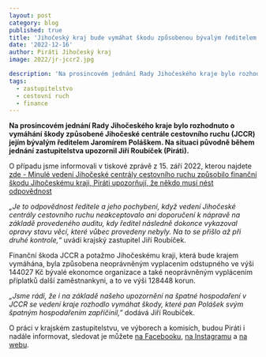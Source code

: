 ```yaml
---
layout: post
category: blog
published: true
title: 'Jihočeský kraj bude vymáhat škodu způsobenou bývalým ředitelem Jihočeské centrály cestovního ruchu, na případ upozornil zastupitel Jiří Roubíček'
date: '2022-12-16'
author: Piráti Jihočeský kraj
image: 2022/jr-jccr2.jpg

description: 'Na prosincovém jednání Rady Jihočeského kraje bylo rozhodnuto o vymáhání škody způsobené Jihočeské centrále cestovního ruchu (JCCR) jejím bývalým ředitelem Jaromírem Poláškem. Na situaci původně během jednání zastupitelstva upozornil Jiří Roubíček (Piráti).'
tags:
  - zastupitelstvo
  - cestovní ruch
  - finance
---
```

**Na prosincovém jednání Rady Jihočeského kraje bylo rozhodnuto o vymáhání škody způsobené Jihočeské centrále cestovního ruchu (JCCR) jejím bývalým ředitelem Jaromírem Poláškem. Na situaci původně během jednání zastupitelstva upozornil Jiří Roubíček (Piráti).**

O případu jsme informovali v tiskové zprávě z 15. září 2022, kterou najdete [zde - Minulé vedení Jihočeské centrály cestovního ruchu způsobilo finanční škodu Jihočeskému kraji, Piráti upozorňují, že někdo musí nést odpovědnost](https://jihocesky.pirati.cz/tiskove-zpravy/jccr-skoda-minule-vedeni/)

*„Je to odpovědnost ředitele a jeho pochybení, když vedení Jihočeské centrály cestovního ruchu neakceptovalo ani doporučení k nápravě na základě provedeného auditu, kdy ředitel následně dokonce vykazoval opravy stavu věcí, které vůbec provedeny nebyly. Na to se přišlo až při druhé kontrole,“* uvádí krajský zastupitel Jiří Roubíček.

Finanční škoda JCCR a potažmo Jihočeskému kraji, která bude krajem vymáhána, byla způsobena neoprávněným vyplacením odstupného ve výši 144027 Kč bývalé ekonomce organizace a také neoprávněným vyplácením příplatků další zaměstnankyni, a to ve výši 128448 korun.

*„Jsme rádi, že i na základě našeho upozornění na špatné hospodaření v JCCR se vedení kraje rozhodlo vymáhat škody, které pan Polášek svým špatným hospodařením zapříčinil,”* dodává Jiří Roubíček.

O práci v krajském zastupitelstvu, ve výborech a komisích, budou Piráti i nadále informovat, sledovat je můžete [na Facebooku](https://www.facebook.com/pirati.jck), [na Instagramu](https://www.instagram.com/pirati.jihocesky/) a [na webu](https://jihocesky.pirati.cz/).